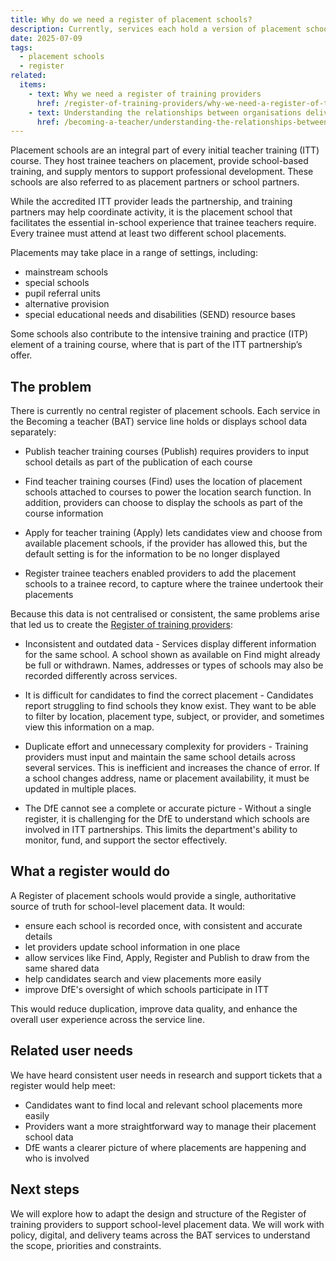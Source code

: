 ```yaml
---
title: Why do we need a register of placement schools?
description: Currently, services each hold a version of placement school data, which can lead to inconsistencies and errors whenever information is copied or updated in one system but not another
date: 2025-07-09
tags:
  - placement schools
  - register
related:
  items:
    - text: Why we need a register of training providers
      href: /register-of-training-providers/why-we-need-a-register-of-training-providers/
    - text: Understanding the relationships between organisations delivering initial teacher training
      href: /becoming-a-teacher/understanding-the-relationships-between-organisations-delivering-initial-teacher-training/
---
```


Placement schools are an integral part of every initial teacher training (ITT) course. They host trainee teachers on placement, provide school-based training, and supply mentors to support professional development. These schools are also referred to as placement partners or school partners.

While the accredited ITT provider leads the partnership, and training partners may help coordinate activity, it is the placement school that facilitates the essential in-school experience that trainee teachers require. Every trainee must attend at least two different school placements.

Placements may take place in a range of settings, including:

- mainstream schools
- special schools
- pupil referral units
- alternative provision
- special educational needs and disabilities (SEND) resource bases

Some schools also contribute to the intensive training and practice (ITP) element of a training course, where that is part of the ITT partnership’s offer.

## The problem

There is currently no central register of placement schools. Each service in the Becoming a teacher (BAT) service line holds or displays school data separately:

- Publish teacher training courses (Publish) requires providers to input school details as part of the publication of each course

- Find teacher training courses (Find) uses the location of placement schools attached to courses to power the location search function. In addition, providers can choose to display the schools as part of the course information

- Apply for teacher training (Apply) lets candidates view and choose from available placement schools, if the provider has allowed this, but the default setting is for the information to be no longer displayed

- Register trainee teachers enabled providers to add the placement schools to a trainee record, to capture where the trainee undertook their placements

Because this data is not centralised or consistent, the same problems arise that led us to create the [Register of training providers](/register-of-training-providers/why-we-need-a-register-of-training-providers/):

- Inconsistent and outdated data - Services display different information for the same school. A school shown as available on Find might already be full or withdrawn. Names, addresses or types of schools may also be recorded differently across services.

- It is difficult for candidates to find the correct placement - Candidates report struggling to find schools they know exist. They want to be able to filter by location, placement type, subject, or provider, and sometimes view this information on a map.

- Duplicate effort and unnecessary complexity for providers - Training providers must input and maintain the same school details across several services. This is inefficient and increases the chance of error. If a school changes address, name or placement availability, it must be updated in multiple places.

- The DfE cannot see a complete or accurate picture - Without a single register, it is challenging for the DfE to understand which schools are involved in ITT partnerships. This limits the department's ability to monitor, fund, and support the sector effectively.

## What a register would do

A Register of placement schools would provide a single, authoritative source of truth for school-level placement data. It would:

- ensure each school is recorded once, with consistent and accurate details
- let providers update school information in one place
- allow services like Find, Apply, Register and Publish to draw from the same shared data
- help candidates search and view placements more easily
- improve DfE's oversight of which schools participate in ITT

This would reduce duplication, improve data quality, and enhance the overall user experience across the service line.

## Related user needs

We have heard consistent user needs in research and support tickets that a register would help meet:

- Candidates want to find local and relevant school placements more easily
- Providers want a more straightforward way to manage their placement school data
- DfE wants a clearer picture of where placements are happening and who is involved

## Next steps

We will explore how to adapt the design and structure of the Register of training providers to support school-level placement data. We will work with policy, digital, and delivery teams across the BAT services to understand the scope, priorities and constraints.
